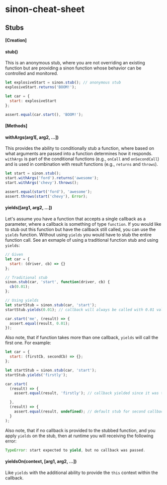 # sinon-cheat-sheet

## Stubs

#### [Creation]

#### stub()

This is an anonymous stub, where you are not overriding an existing function but are providing a sinon function whose behavior can be controlled and monitored.

```javascript
let explosiveStart = sinon.stub(); // anonymous stub
explosiveStart.returns('BOOM!');

let car = {
  start: explosiveStart
};

assert.equal(car.start(), 'BOOM!');
```


#### [Methods]

#### withArgs(arg1[, arg2, ...])

This provides the ability to conditionally stub a function, where based on what arguments are passed into a function determines how it responds. `withArgs` is part of the conditional functions (e.g., `onCall` and `onSecondCall`) and is used in combination with result functions (e.g., `returns` and `throws`).

```javascript
let start = sinon.stub();
start.withArgs('ford').returns('awesome');
start.withArgs('chevy').throws();

assert.equal(start('ford'), 'awesome');
assert.throws(start('chevy'), Error);
```

#### yields([arg1, arg2, ...])

Let's assume you have a function that accepts a single callback as a parameter, where a callback is something of type `function`. If you would like to stub out this function but have the callback still called, you can use the `yields` function. Without using `yields` you would have to stub the entire function call. See an exmaple of using a traditional function stub and using `yields`:

```javascript
// Given
let car = {
  start: (driver, cb) => {}
};
```

```javascript
// Traditional stub
sinon.stub(car, 'start', function(driver, cb) {
  cb(0.01);
};
```

```javascript
// Using yields
let startStub = sinon.stub(car, 'start');
startStub.yields(0.01); // callback will always be called with 0.01 value

car.start('me', (result) => {
  assert.equal(result, 0.01);
});
```

Also note, that if function takes more than one callback, `yields` will call the first one. For example:

```javascript
let car = {
  start: (firstCb, secondCb) => {};
};

let startStub = sinon.stub(car, 'start');
startStub.yields('firstly');

car.start(
  (result) => {
    assert.equal(result, 'firstly'); // callback yielded since it was the first

  }, 
  (result) => {
    assert.equal(result, undefined); // default stub for second callback
  }
);
```

Also note, that if no callback is provided to the stubbed function, and you apply `yields` on the stub, then at runtime you will receiving the following error:

```javascript
TypeError: start expected to yield, but no callback was passed.
```

#### yieldsOn(context, [arg1, arg2, ...])

Like `yields` with the additional ability to provide the `this` context within the callback.
